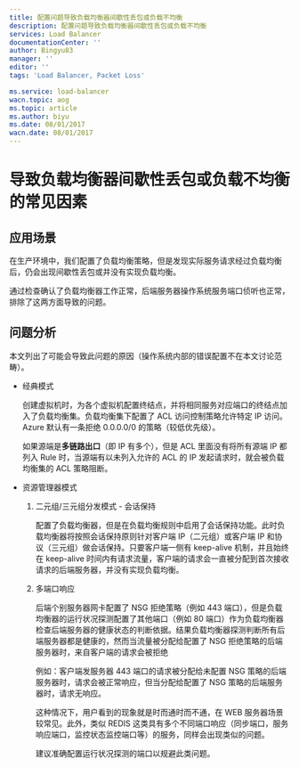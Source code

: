 ```yaml
---
title: 配置问题导致负载均衡器间歇性丢包或负载不均衡
description: 配置问题导致负载均衡器间歇性丢包或负载不均衡
services: Load Balancer
documentationCenter: ''
author: Bingyu83
manager: ''
editor: ''
tags: 'Load Balancer, Packet Loss'

ms.service: load-balancer
wacn.topic: aog
ms.topic: article
ms.author: biyu
ms.date: 08/01/2017
wacn.date: 08/01/2017
---
```


# 导致负载均衡器间歇性丢包或负载不均衡的常见因素

## 应用场景

在生产环境中，我们配置了负载均衡策略，但是发现实际服务请求经过负载均衡后，仍会出现间歇性丢包或并没有实现负载均衡。

通过检查确认了负载均衡器工作正常，后端服务器操作系统服务端口侦听也正常，排除了这两方面导致的问题。


## 问题分析

本文列出了可能会导致此问题的原因（操作系统内部的错误配置不在本文讨论范畴）。

- 经典模式

    创建虚拟机时，为各个虚拟机配置终结点，并将相同服务对应端口的终结点加入了负载均衡集。负载均衡集下配置了 ACL 访问控制策略允许特定 IP 访问。Azure 默认有一条拒绝 0.0.0.0/0 的策略（较低优先级）。

    如果源端是**多链路出口**（即 IP 有多个），但是 ACL 里面没有将所有源端 IP 都列入 Rule 时，当源端有以未列入允许的 ACL 的 IP 发起请求时，就会被负载均衡集的 ACL 策略阻断。


- 资源管理器模式

    1. 二元组/三元组分发模式 - 会话保持

        配置了负载均衡器，但是在负载均衡规则中启用了会话保持功能。此时负载均衡器将按照会话保持原则针对客户端 IP（二元组）或客户端 IP 和协议（三元组）做会话保持。只要客户端一侧有 keep-alive 机制，并且始终在 keep-alive 时间内有请求流量，客户端的请求会一直被分配到首次接收请求的后端服务器，并没有实现负载均衡。

    2. 多端口响应

        后端个别服务器网卡配置了 NSG 拒绝策略（例如 443 端口），但是负载均衡器的运行状况探测配置了其他端口（例如 80 端口）作为负载均衡器检查后端服务器的健康状态的判断依据。结果负载均衡器探测判断所有后端服务器都是健康的，然而当流量被分配给配置了 NSG 拒绝策略的后端服务器时，来自客户端的请求会被拒绝

        例如：客户端发服务器 443 端口的请求被分配给未配置 NSG 策略的后端服务器时，请求会被正常响应，但当分配给配置了 NSG 策略的后端服务器时，请求无响应。

        这种情况下，用户看到的现象就是时而通时而不通，在 WEB 服务器场景较常见。此外，类似 REDIS 这类具有多个不同端口响应（同步端口，服务响应端口，监控状态监控端口等）的服务，同样会出现类似的问题。

        建议准确配置运行状况探测的端口以规避此类问题。